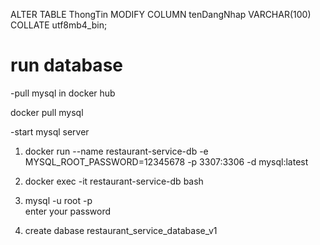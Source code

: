 <!-- Nhớ thêm dòng này ở bảng ThongTin để so sánh chuỗi có phân biệt hoa thường -->

ALTER TABLE ThongTin
MODIFY COLUMN tenDangNhap VARCHAR(100) COLLATE utf8mb4_bin;

# run database

-pull mysql in docker hub

docker pull mysql

-start mysql server

1. docker run --name restaurant-service-db -e MYSQL_ROOT_PASSWORD=12345678 -p 3307:3306 -d mysql:latest

2. docker exec -it restaurant-service-db bash

3. mysql -u root -p  
   enter your password
4. create dabase restaurant_service_database_v1
